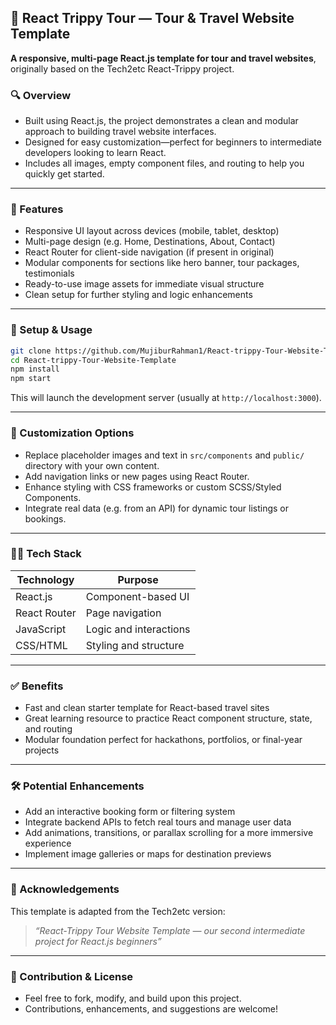 ## 🚀 React Trippy Tour — Tour & Travel Website Template

**A responsive, multi-page React.js template for tour and travel websites**, originally based on the Tech2etc React-Trippy project.

### 🔍 Overview
- Built using React.js, the project demonstrates a clean and modular approach to building travel website interfaces.
- Designed for easy customization—perfect for beginners to intermediate developers looking to learn React.
- Includes all images, empty component files, and routing to help you quickly get started.

---

### 🧰 Features

- Responsive UI layout across devices (mobile, tablet, desktop)
- Multi-page design (e.g. Home, Destinations, About, Contact)
- React Router for client-side navigation (if present in original)
- Modular components for sections like hero banner, tour packages, testimonials
- Ready-to-use image assets for immediate visual structure
- Clean setup for further styling and logic enhancements

---

### 🔧 Setup & Usage

```bash
git clone https://github.com/MujiburRahman1/React-trippy-Tour-Website-Template.git
cd React-trippy-Tour-Website-Template
npm install
npm start
```

This will launch the development server (usually at `http://localhost:3000`).

---

### 🎨 Customization Options

- Replace placeholder images and text in `src/components` and `public/` directory with your own content.
- Add navigation links or new pages using React Router.
- Enhance styling with CSS frameworks or custom SCSS/Styled Components.
- Integrate real data (e.g. from an API) for dynamic tour listings or bookings.

---

### 🧑‍💻 Tech Stack

| Technology   | Purpose                   |
|-------------|---------------------------|
| React.js     | Component-based UI       |
| React Router | Page navigation           |
| JavaScript   | Logic and interactions    |
| CSS/HTML     | Styling and structure     |

---

### ✅ Benefits

- Fast and clean starter template for React-based travel sites
- Great learning resource to practice React component structure, state, and routing
- Modular foundation perfect for hackathons, portfolios, or final-year projects

---

### 🛠️ Potential Enhancements

- Add an interactive booking form or filtering system
- Integrate backend APIs to fetch real tours and manage user data
- Add animations, transitions, or parallax scrolling for a more immersive experience
- Implement image galleries or maps for destination previews

---

### 📣 Acknowledgements

This template is adapted from the Tech2etc version:  
> *“React-Trippy Tour Website Template — our second intermediate project for React.js beginners”*

---

### 🤝 Contribution & License

- Feel free to fork, modify, and build upon this project.
- Contributions, enhancements, and suggestions are welcome!
